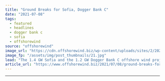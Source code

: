 ```yaml
---
title: "Ground Breaks for Sofia, Dogger Bank C"
date: "2021-07-08"
tags: 
  - featured
  - headlines
  - dogger bank c
  - sofia
  - offshorewind
source: "offshorewind"
image_url: "https://cdn.offshorewind.biz/wp-content/uploads/sites/2/2021/07/08091502/Ground-Breaks-for-Sofia-Dogger-Bank-C.jpg"
image_fp: "/assets/img/post_thumbnails/21.jpg"
lead: "The 1.4 GW Sofia and the 1.2 GW Dogger Bank C offshore wind projects"
article_url: "https://www.offshorewind.biz/2021/07/08/ground-breaks-for-sofia-dogger-bank-c/"
---
```


---
